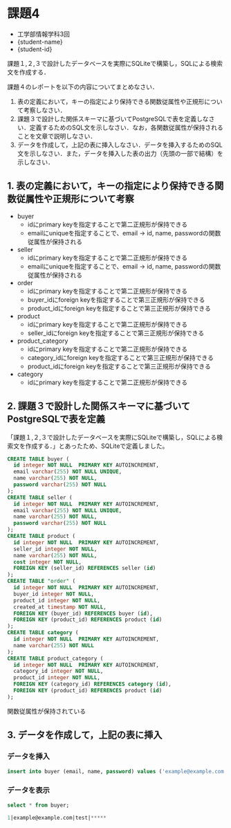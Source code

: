 # 課題4

- 工学部情報学科3回
- {student-name}
- {student-id}

課題１,２,３で設計したデータベースを実際にSQLiteで構築し，SQLによる検索文を作成する．

課題４のレポートを以下の内容についてまとめなさい．

1. 表の定義において，キーの指定により保持できる関数従属性や正規形について考察しなさい．
2. 課題３で設計した関係スキーマに基づいてPostgreSQLで表を定義しなさい．定義するためのSQL文を示しなさい．なお，各関数従属性が保持されることを文章で説明しなさい．
3. データを作成して，上記の表に挿入しなさい．データを挿入するためのSQL文を示しなさい．また，データを挿入した表の出力（先頭の一部で結構）を示しなさい．

## 1. 表の定義において，キーの指定により保持できる関数従属性や正規形について考察

- buyer
    - idにprimary keyを指定することで第二正規形が保持できる
    - emailにuniqueを指定することで、email -> id, name, passwordの関数従属性が保持される
- seller
    - idにprimary keyを指定することで第二正規形が保持できる
    - emailにuniqueを指定することで、email -> id, name, passwordの関数従属性が保持される
- order
    - idにprimary keyを指定することで第二正規形が保持できる
    - buyer_idにforeign keyを指定することで第三正規形が保持できる
    - product_idにforeign keyを指定することで第三正規形が保持できる
- product
    - idにprimary keyを指定することで第二正規形が保持できる
    - seller_idにforeign keyを指定することで第三正規形が保持できる
- product_category
    - idにprimary keyを指定することで第二正規形が保持できる
    - category_idにforeign keyを指定することで第三正規形が保持できる
    - product_idにforeign keyを指定することで第三正規形が保持できる
- category
    - idにprimary keyを指定することで第二正規形が保持できる

## 2. 課題３で設計した関係スキーマに基づいてPostgreSQLで表を定義

「課題１,２,３で設計したデータベースを実際にSQLiteで構築し，SQLによる検索文を作成する．」とあったため、SQLiteで定義しました。

```sql
CREATE TABLE buyer (
  id integer NOT NULL  PRIMARY KEY AUTOINCREMENT,
  email varchar(255) NOT NULL UNIQUE,
  name varchar(255) NOT NULL,
  password varchar(255) NOT NULL
);
CREATE TABLE seller (
  id integer NOT NULL  PRIMARY KEY AUTOINCREMENT,
  email varchar(255) NOT NULL UNIQUE,
  name varchar(255) NOT NULL,
  password varchar(255) NOT NULL
);
CREATE TABLE product (
  id integer NOT NULL  PRIMARY KEY AUTOINCREMENT,
  seller_id integer NOT NULL,
  name varchar(255) NOT NULL,
  cost integer NOT NULL,
  FOREIGN KEY (seller_id) REFERENCES seller (id)
);
CREATE TABLE "order" (
  id integer NOT NULL  PRIMARY KEY AUTOINCREMENT,
  buyer_id integer NOT NULL,
  product_id integer NOT NULL,
  created_at timestamp NOT NULL,
  FOREIGN KEY (buyer_id) REFERENCES buyer (id),
  FOREIGN KEY (product_id) REFERENCES product (id)
);
CREATE TABLE category (
  id integer NOT NULL  PRIMARY KEY AUTOINCREMENT,
  name varchar(255) NOT NULL
);
CREATE TABLE product_category (
  id integer NOT NULL  PRIMARY KEY AUTOINCREMENT,
  category_id integer NOT NULL,
  product_id integer NOT NULL,
  FOREIGN KEY (category_id) REFERENCES category (id),
  FOREIGN KEY (product_id) REFERENCES product (id)
);
```

関数従属性が保持されている

## 3. データを作成して，上記の表に挿入

### データを挿入

```sql
insert into buyer (email, name, password) values ('example@example.com', 'test', '*****');
```

### データを表示

```sql
select * from buyer;

1|example@example.com|test|*****
```

